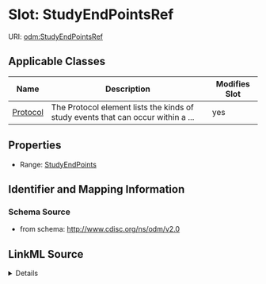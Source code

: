 # Slot: StudyEndPointsRef

URI: [odm:StudyEndPointsRef](http://www.cdisc.org/ns/odm/v2.0/StudyEndPointsRef)



<!-- no inheritance hierarchy -->




## Applicable Classes

| Name | Description | Modifies Slot |
| --- | --- | --- |
[Protocol](Protocol.md) | The Protocol element lists the kinds of study events that can occur within a ... |  yes  |







## Properties

* Range: [StudyEndPoints](StudyEndPoints.md)





## Identifier and Mapping Information







### Schema Source


* from schema: http://www.cdisc.org/ns/odm/v2.0




## LinkML Source

<details>
```yaml
name: StudyEndPointsRef
from_schema: http://www.cdisc.org/ns/odm/v2.0
rank: 1000
identifier: false
alias: StudyEndPointsRef
domain_of:
- Protocol
range: StudyEndPoints

```
</details>